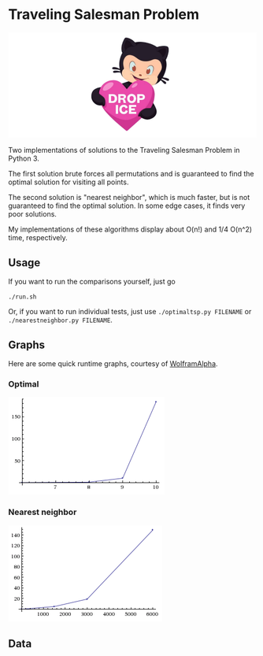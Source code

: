 # Traveling Salesman Problem

[![Drop ICE](drop.png)](https://twitter.com/githubbers/status/1182017616740663296)

Two implementations of solutions to the Traveling Salesman Problem in Python 3.

The first solution brute forces all permutations and is guaranteed to find
the optimal solution for visiting all points.

The second solution is "nearest neighbor", which is much faster, but is not
guaranteed to find the optimal solution. In some edge cases, it finds very poor
solutions.

My implementations of these algorithms display about O(n!) and 1/4 O(n^2) time,
respectively.

## Usage

If you want to run the comparisons yourself, just go

    ./run.sh

Or, if you want to run individual tests, just use `./optimaltsp.py FILENAME` or
`./nearestneighbor.py FILENAME`.

## Graphs

Here are some quick runtime graphs, courtesy of [WolframAlpha](http://www.wolframalpha.com).

### Optimal

[![optimal graph](optimal.png "x-axis is input points; y-axis is seconds")](http://www.wolframalpha.com/input/?i=plot+%286%2C+0.02%29%2C+%288%2C+1.0%29%2C+%289%2C+9.9%29%2C+%2810%2C+184.1%29)

### Nearest neighbor

[![nearest neighbor graph](nn.png "x-axis is input points; y-axis is seconds")](http://www.wolframalpha.com/input/?i=plot%20%289%2C%200%29%2C%20%281500%2C%205%29%2C%20%283000%2C%2019%29%2C%20%286000%2C%20149%29)

## Data

